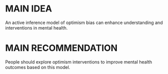 # MAIN IDEA
An active inference model of optimism bias can enhance understanding and interventions in mental health.

# MAIN RECOMMENDATION
People should explore optimism interventions to improve mental health outcomes based on this model.
